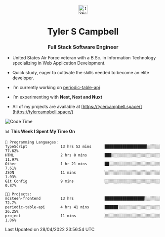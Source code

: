<p align="center">
<a href="https://www.linkedin.com/in/t36campbell" target="blank"><img align="center" src="https://ik.imagekit.io/t36campbell/Portfolio/linkedin.png.original_m8bbGgPh6.png" alt="t36campbell" height="30" width="30" /></a>
</p>
<h1 align="center">Tyler S Campbell</h1>
<h3 align="center">Full Stack Software Engineer</h3>

* United States Air Force veteran with a B.Sc. in Information Technology specializing in Web Application Development. 

* Quick study, eager to cultivate the skills needed to become an elite developer.

* I’m currently working on [periodic-table-api](https://github.com/t36campbell/periodic-table-api)

* I’m experimenting with **Nest, Next and Nuxt**

* All of my projects are available at [https://tylercampbell.space/](https://tylercampbell.space/)

<!--START_SECTION:waka-->
![Code Time](http://img.shields.io/badge/Code%20Time-1%2C598%20hrs%2036%20mins-blue)

📊 **This Week I Spent My Time On** 

```text
💬 Programming Languages: 
TypeScript               13 hrs 52 mins      ███████████████████░░░░░░   77.62% 
HTML                     2 hrs 8 mins        ███░░░░░░░░░░░░░░░░░░░░░░   11.97% 
Other                    1 hr 21 mins        ██░░░░░░░░░░░░░░░░░░░░░░░   7.61% 
JSON                     11 mins             ░░░░░░░░░░░░░░░░░░░░░░░░░   1.03% 
Git Config               9 mins              ░░░░░░░░░░░░░░░░░░░░░░░░░   0.87%

🐱‍💻 Projects: 
mcsteen-frontend         13 hrs              ██████████████████░░░░░░░   72.7% 
periodic-table-api       4 hrs 41 mins       ██████░░░░░░░░░░░░░░░░░░░   26.25% 
project                  11 mins             ░░░░░░░░░░░░░░░░░░░░░░░░░   1.06%

```


 Last Updated on 28/04/2022 23:56:54 UTC
<!--END_SECTION:waka-->
